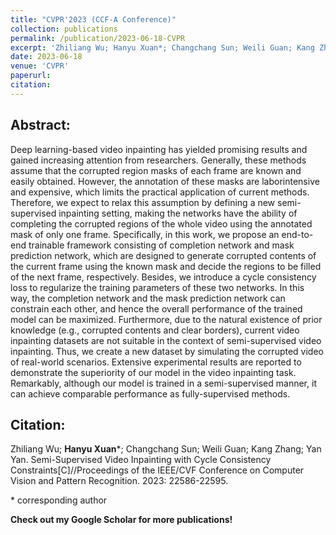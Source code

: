 ```yaml
---
title: "CVPR'2023 (CCF-A Conference)"
collection: publications
permalink: /publication/2023-06-18-CVPR
excerpt: 'Zhiliang Wu; Hanyu Xuan*; Changchang Sun; Weili Guan; Kang Zhang; Yan Yan. Semi-Supervised Video Inpainting with Cycle Consistency Constraints[C]//Proceedings of the IEEE/CVF Conference on Computer Vision and Pattern Recognition. 2023: 22586-22595.'
date: 2023-06-18
venue: 'CVPR'
paperurl: 
citation: 
---
```

Abstract: 
---
Deep learning-based video inpainting has yielded promising results and gained increasing attention from researchers. Generally, these methods assume that the corrupted region masks of each frame are known and easily obtained. However, the annotation of these masks are laborintensive and expensive, which limits the practical application of current methods. Therefore, we expect to relax this assumption by defining a new semi-supervised inpainting setting, making the networks have the ability of completing the corrupted regions of the whole video using the annotated mask of only one frame. Specifically, in this work, we propose an end-to-end trainable framework consisting of completion network and mask prediction network, which are designed to generate corrupted contents of the current frame using the known mask and decide the regions to be filled of the next frame, respectively. Besides, we introduce a cycle consistency loss to regularize the training parameters of these two networks. In this way, the completion network and the mask prediction network can constrain each other, and hence the overall performance of the trained model can be maximized. Furthermore, due to the natural existence of prior knowledge (e.g., corrupted contents and clear borders), current video inpainting datasets are not suitable in the context of semi-supervised video inpainting. Thus, we create a new dataset by simulating the corrupted video of real-world scenarios. Extensive experimental results are reported to demonstrate the superiority of our model in the video inpainting task. Remarkably, although our model is trained in a semi-supervised manner, it can achieve comparable performance as fully-supervised methods.

Citation: 
---
Zhiliang Wu; **Hanyu Xuan***; Changchang Sun; Weili Guan; Kang Zhang; Yan Yan. Semi-Supervised Video Inpainting with Cycle Consistency Constraints[C]//Proceedings of the IEEE/CVF Conference on Computer Vision and Pattern Recognition. 2023: 22586-22595.

\* corresponding author

**Check out my Google Scholar for more publications!** 
